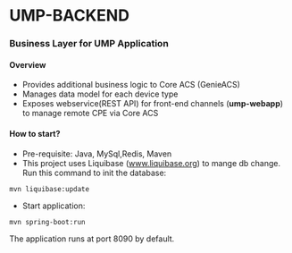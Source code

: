 # UMP-BACKEND
### Business Layer for UMP Application
#### Overview
* Provides additional business logic to Core ACS (GenieACS)
* Manages data model for each device type
* Exposes webservice(REST API) for front-end channels (__ump-webapp__) to manage remote CPE via Core ACS

#### How to start?
* Pre-requisite: Java, MySql,Redis, Maven
* This project uses Liquibase (www.liquibase.org) to mange db change. Run this command to init the database: 
```
mvn liquibase:update
```
* Start application:
```
mvn spring-boot:run
```
The application runs at port 8090 by default.